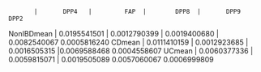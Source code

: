            |       DPP4   |         FAP  |        DPP8  |       DPP9         DPP2
NonIBDmean | 0.0195541501 | 0.0012790399 | 0.0019400680 | 0.0082540067 0.0005816240
CDmean     | 0.0111410159 | 0.0012923685 | 0.0016505315 |0.0069588468 0.0004558607
UCmean     | 0.0060377336 | 0.0059815071 | 0.0019505089 0.0057060067 0.0006999809